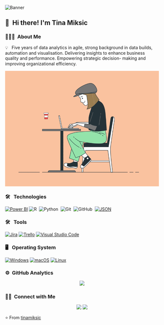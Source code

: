 ![Banner](https://github.com/TinaMiksic/tinamiksic.github.io/blob/main/mtsjrdl-o7BeB6LE04E-unsplash.jpg?raw=true)

## 👋 &nbsp;Hi there! I'm Tina Miksic

### 👨🏻‍💻 &nbsp;About Me

💡 &nbsp; Five years of data analytics in agile, strong background in data builds, automation and visualisation. Delivering insights to enhance business quality and performance. Empowering strategic decision- making and improving organizational eﬃciency.

<img alt="Night Coding" src="https://github.com/TinaMiksic/tinamiksic.github.io/blob/main/coding-girl.gif?raw=true" align="center"/>

### 🛠 &nbsp; Technologies

[![Power BI](https://custom-icon-badges.demolab.com/badge/Power%20BI-F1C912?logo=power-bi&logoColor=fff)](#)
![R](https://img.shields.io/badge/-R-333333?style=flat&logo=r)&nbsp;
![Python](https://img.shields.io/badge/-Python-333333?style=flat&logo=python)&nbsp;
![Git](https://img.shields.io/badge/-Git-333333?style=flat&logo=git)&nbsp;
![GitHub](https://img.shields.io/badge/-GitHub-333333?style=flat&logo=github)&nbsp;
[![JSON](https://img.shields.io/badge/JSON-000?logo=json&logoColor=fff)](#)

### 🛠 &nbsp; Tools

[![Jira](https://img.shields.io/badge/Jira-0052CC?logo=jira&logoColor=fff)](#)
[![Trello](https://img.shields.io/badge/Trello-0052CC?logo=trello&logoColor=fff)](#)
[![Visual Studio Code](https://custom-icon-badges.demolab.com/badge/Visual%20Studio%20Code-0078d7.svg?logo=vsc&logoColor=white)](#)

### 🖥️ &nbsp;  Operating System

[![Windows](https://custom-icon-badges.demolab.com/badge/Windows-0078D6?logo=windows11&logoColor=white)](#)
[![macOS](https://img.shields.io/badge/macOS-000000?logo=apple&logoColor=F0F0F0)](#)
[![Linux](https://img.shields.io/badge/Linux-FCC624?logo=linux&logoColor=black)](#)

### ⚙️ &nbsp;GitHub Analytics

<p align="center">
<a href="https://github.com/tinamiksic">
  <img height="180em" src="https://github-readme-stats-eight-theta.vercel.app/api?username=tinamiksic&show_icons=true&theme=vue-dark&include_all_commits=true&count_private=true" />
</a>
</p>

### 🤝🏻 &nbsp;Connect with Me

<p align="center">
<a href="https://www.tinamiksic.github.io"><img src="https://img.shields.io/badge/-tinamiksic.github.io-3423A6?style=flat-square&logo=Google-Chrome&logoColor=white"/></a>
<a href="https://www.linkedin.com/in/tina-miksic/"><img src="https://img.shields.io/badge/-Tina%20Miksic-0077B5?style=flat-square&logo=Linkedin&logoColor=white"/></a>
</p>

⭐️ From [tinamiksic](https://github.com/TinaMiksic)

